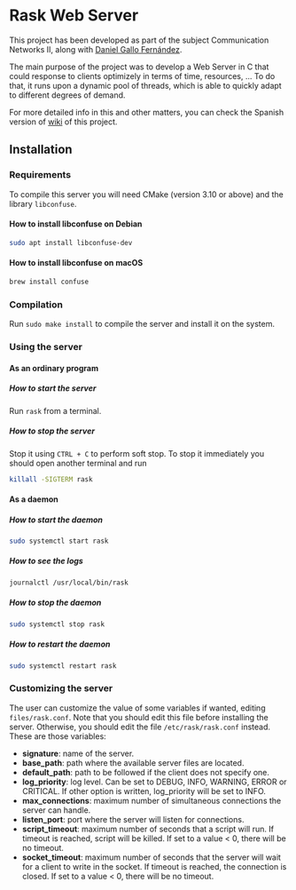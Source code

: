 # Rask Web Server
This project has been developed as part of the subject Communication Networks II, along with [Daniel Gallo Fernández](https://github.com/daniel-gallo).

The main purpose of the project was to develop a Web Server in C that could response to clients optimizely in terms of time, resources, ... To do that, it runs upon a dynamic pool of threads, which is able to quickly adapt to different degrees of demand.

For more detailed info in this and other matters, you can check the Spanish version of [wiki](https://github.com/atmguille/Rask-Webserver/wiki) of this project.

## Installation
### Requirements
To compile this server you will need CMake (version 3.10 or above) and the library `libconfuse`.
#### How to install libconfuse on Debian
```bash
sudo apt install libconfuse-dev
```
#### How to install libconfuse on macOS
```bash
brew install confuse
```
### Compilation
Run `sudo make install` to compile the server and install it on the system.
### Using the server
#### As an ordinary program
##### How to start the server
Run `rask` from a terminal. 
##### How to stop the server
Stop it using `CTRL + C` to perform soft stop. To stop it immediately you should open another terminal and run 
```bash
killall -SIGTERM rask
```
#### As a daemon
##### How to start the daemon
```bash
sudo systemctl start rask
```
##### How to see the logs
```bash
journalctl /usr/local/bin/rask
```
##### How to stop the daemon
```bash
sudo systemctl stop rask
```
##### How to restart the daemon
```bash
sudo systemctl restart rask
```
### Customizing the server

The user can customize the value of some variables if wanted, editing `files/rask.conf`. Note that you should edit this file before installing the server. Otherwise, you should edit the file `/etc/rask/rask.conf` instead. These are those variables:

- **signature**: name of the server.
- **base_path**: path where the available server files are located.
- **default_path**: path to be followed if the client does not specify one.
- **log_priority**: log level. Can be set to DEBUG, INFO, WARNING, ERROR or CRITICAL. If other option is written, log_priority will be set to INFO.
- **max_connections**: maximum number of simultaneous connections the server can handle.
- **listen_port**: port where the server will listen for connections.
- **script_timeout**: maximum number of seconds that a script will run. If timeout is reached, script will be killed. If set to a value < 0, there will be no timeout.
- **socket_timeout**: maximum number of seconds that the server will wait for a client to write in the socket. If timeout is reached, the connection is closed. If set to a value < 0, there will be no timeout.

